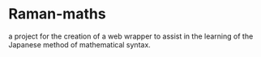 Raman-maths
===========

a project for the creation of a web wrapper to assist in the learning of the Japanese method of mathematical syntax.
